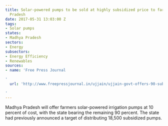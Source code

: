 ```yaml
---
title: Solar-powered pumps to be sold at highly subsidized price to farmers in Madhya
  Pradesh
date: 2017-05-31 13:03:00 Z
tags:
- Solar pumps
states:
- Madhya Pradesh
sectors:
- Energy
subsectors:
- Energy Efficiency
- Renewables
sources:
- name: 'Free Press Journal

'
  url: 'http://www.freepressjournal.in/ujjain/ujjain-govt-offers-90-subsidy-on-solar-water-pumps-to-farmers/1073261

'
---
```


Madhya Pradesh will offer farmers solar-powered irrigation pumps at 10 percent of cost, with the state bearing the remaining 90 percent. The state had previously announced a target of distributing 18,500 subsidized pumps.
